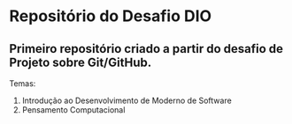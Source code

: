 # Repositório do Desafio DIO
## Primeiro repositório criado a partir do desafio de Projeto sobre Git/GitHub.

Temas:
1. Introdução ao Desenvolvimento de Moderno de Software
2. Pensamento Computacional
